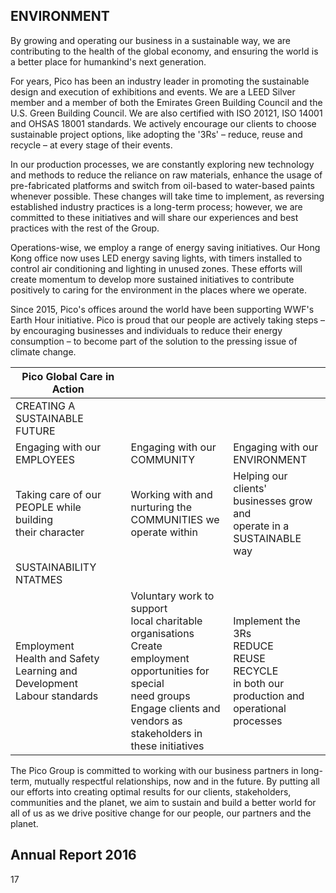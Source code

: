 ## ENVIRONMENT

By growing and operating our business in a sustainable way, we are contributing to the health of the global economy, and ensuring the world is a better place for humankind's next generation.

For years, Pico has been an industry leader in promoting the sustainable design and execution of exhibitions and events. We are a LEED Silver member and a member of both the Emirates Green Building Council and the U.S. Green Building Council. We are also certified with ISO 20121, ISO 14001 and OHSAS 18001 standards. We actively encourage our clients to choose sustainable project options, like adopting the '3Rs' – reduce, reuse and recycle – at every stage of their events.

In our production processes, we are constantly exploring new technology and methods to reduce the reliance on raw materials, enhance the usage of pre-fabricated platforms and switch from oil-based to water-based paints whenever possible. These changes will take time to implement, as reversing established industry practices is a long-term process; however, we are committed to these initiatives and will share our experiences and best practices with the rest of the Group.

Operations-wise, we employ a range of energy saving initiatives. Our Hong Kong office now uses LED energy saving lights, with timers installed to control air conditioning and lighting in unused zones. These efforts will create momentum to develop more sustained initiatives to contribute positively to caring for the environment in the places where we operate.

Since 2015, Pico's offices around the world have been supporting WWF's Earth Hour initiative. Pico is proud that our people are actively taking steps – by encouraging businesses and individuals to reduce their energy consumption – to become part of the solution to the pressing issue of climate change.

| Pico Global Care in Action                                                      |                                                                                                                                                                                                    |                                                                                                        |
|---------------------------------------------------------------------------------|----------------------------------------------------------------------------------------------------------------------------------------------------------------------------------------------------|--------------------------------------------------------------------------------------------------------|
| CREATING A SUSTAINABLE FUTURE                                                   |                                                                                                                                                                                                    |                                                                                                        |
| Engaging with our<br>EMPLOYEES                                                  | Engaging with our<br>COMMUNITY                                                                                                                                                                     | Engaging with our<br>ENVIRONMENT                                                                       |
| Taking care of our<br>PEOPLE while building<br>their character                  | Working with and<br>nurturing the<br>COMMUNITIES we<br>operate within                                                                                                                              | Helping our clients'<br>businesses grow and<br>operate in a<br>SUSTAINABLE way                         |
| SUSTAINABILITY NTATMES                                                          |                                                                                                                                                                                                    |                                                                                                        |
| Employment<br>Health and Safety<br>Learning and Development<br>Labour standards | Voluntary work to support<br>local charitable organisations<br>Create employment<br>opportunities for special<br>need groups<br>Engage clients and vendors as<br>stakeholders in these initiatives | Implement the 3Rs<br>REDUCE<br>REUSE<br>RECYCLE<br>in both our production and<br>operational processes |

The Pico Group is committed to working with our business partners in long-term, mutually respectful relationships, now and in the future. By putting all our efforts into creating optimal results for our clients, stakeholders, communities and the planet, we aim to sustain and build a better world for all of us as we drive positive change for our people, our partners and the planet.

## Annual Report 2016

17